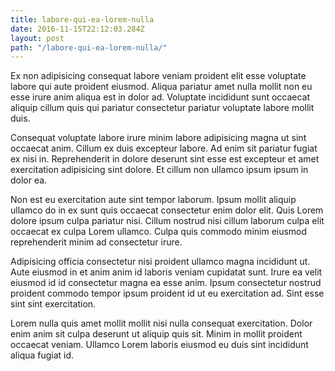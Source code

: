 ```yaml
---
title: labore-qui-ea-lorem-nulla
date: 2016-11-15T22:12:03.284Z
layout: post
path: "/labore-qui-ea-lorem-nulla/"
---
```


Ex non adipisicing consequat labore veniam proident elit esse voluptate labore qui aute proident eiusmod. Aliqua pariatur amet nulla mollit non eu esse irure anim aliqua est in dolor ad. Voluptate incididunt sunt occaecat aliquip cillum quis qui pariatur consectetur pariatur voluptate labore mollit duis.

Consequat voluptate labore irure minim labore adipisicing magna ut sint occaecat anim. Cillum ex duis excepteur labore. Ad enim sit pariatur fugiat ex nisi in. Reprehenderit in dolore deserunt sint esse est excepteur et amet exercitation adipisicing sint dolore. Et cillum non ullamco ipsum ipsum in dolor ea.

Non est eu exercitation aute sint tempor laborum. Ipsum mollit aliquip ullamco do in ex sunt quis occaecat consectetur enim dolor elit. Quis Lorem dolore ipsum culpa pariatur nisi. Cillum nostrud nisi cillum laborum culpa elit occaecat ex culpa Lorem ullamco. Culpa quis commodo minim eiusmod reprehenderit minim ad consectetur irure.

Adipisicing officia consectetur nisi proident ullamco magna incididunt ut. Aute eiusmod in et anim anim id laboris veniam cupidatat sunt. Irure ea velit eiusmod id id consectetur magna ea esse anim. Ipsum consectetur nostrud proident commodo tempor ipsum proident id ut eu exercitation ad. Sint esse sint sint exercitation.

Lorem nulla quis amet mollit mollit nisi nulla consequat exercitation. Dolor enim anim sit culpa deserunt ut aliquip quis sit. Minim in mollit proident occaecat veniam. Ullamco Lorem laboris eiusmod eu duis sint incididunt aliqua fugiat id.